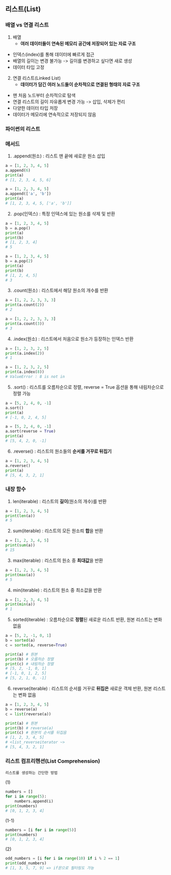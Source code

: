 ## 리스트(List)

### 배열 vs 연결 리스트
1. 배열 
    - **여러 데이터들이 연속된 메모리 공간에 저장되어 있는 자료 구조**
- 인덱스(index)를 통해 데이터에 빠르게 접근
- 배열의 길이는 변경 불가능 -> 길이를 변경하고 싶다면 새로 생성
- 데이터 타입 고정

2. 연결 리스트(Linked List)
    - **데이터가 담긴 여러 노드들이 순차적으로 연결된 형태의 자료 구조**
- 맨 처음 노드부터 순차적으로 탐색
- 연결 리스트의 길이 자유롭게 변경 가능 -> 삽입, 삭제가 편리
- 다양한 데이터 타입 저장
- 데이터가 메모리에 연속적으로 저장되지 않음

### 파이썬의 리스트
### 메서드
1. .append(원소) : 리스트 맨 끝에 새로운 원소 삽입
```python
a = [1, 2, 3, 4, 5]
a.append(6)
print(a)
# [1, 2, 3, 4, 5, 6]
```
```python
a = [1, 2, 3, 4, 5]
a.append(['a', 'b'])
print(a)
# [1, 2, 3, 4, 5, ['a', 'b']]
```
2. .pop(인덱스) : 특정 인덱스에 있는 원소를 삭제 및 반환
```python
a = [1, 2, 3, 4, 5]
b = a.pop()
print(a)
print(b)
# [1, 2, 3, 4]
# 5
```
```python
a = [1, 2, 3, 4, 5]
b = a.pop(2)
print(a)
print(b)
# [1, 2, 4, 5]
# 3
```
3. .count(원소) : 리스트에서 해당 원소의 개수를 반환
```python
a = [1, 2, 2, 3, 3, 3]
print(a.count(2))
# 2
```
```python
a = [1, 2, 2, 3, 3, 3]
print(a.count(3))
# 3
```
4. .index(원소) : 리스트에서 처음으로 원소가 등장하는 인덱스 반환
```python
a = [1, 2, 3, 2, 5]
print(a.index(2))
# 1
```
```python
a = [1, 2, 3, 2, 5]
print(a.index(8))
# ValueError : 8 is not in
```
5. .sort() : 리스트를 오름차순으로 정렬, reverse = True 옵션을 통해 내림차순으로 정렬 가능
```python
a = [5, 2, 4, 0, -1]
a.sort()
print(a)
# [-1, 0, 2, 4, 5]
```
```python
a = [5, 2, 4, 0, -1]
a.sort(reverse = True)
print(a)
# [5, 4, 2, 0, -1]
```
6. .reverse() : 리스트의 원소들의 **순서를 거꾸로 뒤집기**
```python
a = [1, 2, 3, 4, 5]
a.reverse()
print(a)
# [5, 4, 3, 2, 1]
```

### 내장 함수
1. len(iterable) : 리스트의 **길이**(원소의 개수)를 반환
```python
a = [1, 2, 3, 4, 5]
print(len(a))
# 5
```
2. sum(iterable) : 리스트의 모든 원소릐 **합**을 반환
```python
a = [1, 2, 3, 4, 5]
print(sum(a))
# 15
```
3. max(iterable) : 리스트의 원소 중 **최대값**을 반환
```python
a = [1, 2, 3, 4, 5]
print(max(a))
# 5
```
4. min(iterable) : 리스트의 원소 중 최소값을 반환
```python
a = [1, 2, 3, 4, 5]
print(min(a))
# 1
```
5. sorted(iterable) : 오름차순으로 **정렬**된 새로운 리스트 반환, 원본 리스트는 변화 없음
```python
a = [5, 2, -1, 0, 1]
b = sorted(a)
c = sorted(a, reverse=True)

print(a) # 원본
print(b) # 오름차순 정렬
print(c) # 내림차순 정렬
# [5, 2, -1, 0, 1]
# [-1, 0, 1, 2, 5]
# [5, 2, 1, 0, -1]
```
6. reverse(iterable) : 리스트의 순서를 거꾸로 **뒤집은** 새로운 객체 반환, 원본 리스트는 변화 없음
```python
a = [1, 2, 3, 4, 5]
b = reverse(a)
c = list(reverse(a))

print(a) # 원본
print(b) # reverse(a)
print(c) # 원본의 순서를 뒤집음
# [1, 2, 3, 4, 5]
# <list_reverseiterator ~>
# [5, 4, 3, 2, 1]
```

### 리스트 컴프리헨션(List Comprehension)
    리스트를 생성하는 간단한 방법
(1)
```python
numbers = []
for i in range(5):
    numbers.append(i)
print(numbers)
# [0, 1, 2, 3, 4]
```
(1-1)
```python
numbers = [i for i in range(5)]
print(numbers)
# [0, 1, 2, 3, 4]
```
(2)
```python
odd_numbers = [i for i in range(10) if i % 2 == 1]
print(odd_numbers)
# [1, 3, 5, 7, 9] => if문으로 필터링도 가능
```